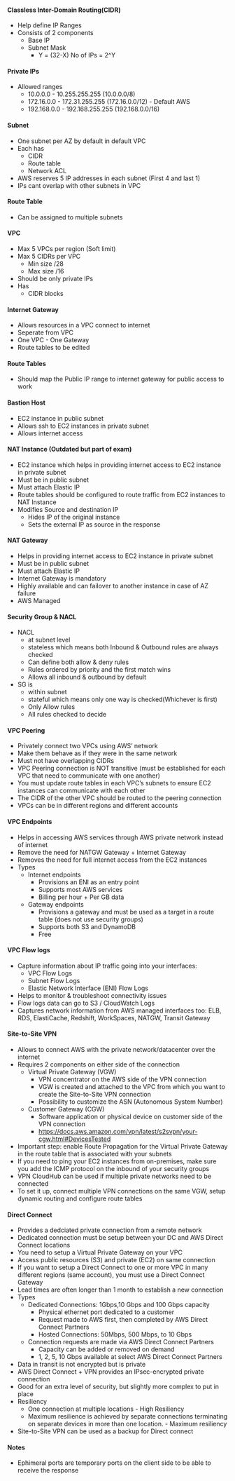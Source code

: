#### Classless Inter-Domain Routing(CIDR)
- Help define IP Ranges
- Consists of 2 components
  - Base IP
  - Subnet Mask 
    - Y = (32-X) No of IPs = 2^Y

#### Private IPs
- Allowed ranges
  - 10.0.0.0 - 10.255.255.255 (10.0.0.0/8)
  - 172.16.0.0 - 172.31.255.255 (172.16.0.0/12) - Default AWS
  - 192.168.0.0 - 192.168.255.255 (192.168.0.0/16)

#### Subnet
- One subnet per AZ by default in default VPC
- Each has
  - CIDR
  - Route table
  - Network ACL
- AWS reserves 5 IP addresses in each subnet (First 4 and last 1)
- IPs cant overlap with other subnets in VPC

#### Route Table
- Can be assigned to multiple subnets

#### VPC
- Max 5 VPCs per region (Soft limit)
- Max 5 CIDRs per VPC
  - Min size /28
  - Max size /16
- Should be only private IPs
- Has 
  - CIDR blocks 

#### Internet Gateway
- Allows resources in a VPC connect to internet
- Seperate from VPC
- One VPC - One Gateway
- Route tables to be edited

#### Route Tables
- Should map the Public IP range to internet gateway for public access to work

#### Bastion Host
- EC2 instance in public subnet
- Allows ssh to EC2 instances in private subnet
- Allows internet access

#### NAT Instance (Outdated but part of exam)
- EC2 instance which helps in providing internet access to EC2 instance in private subnet
- Must be in public subnet
- Must attach Elastic IP
- Route tables should be configured to route traffic from EC2 instances to NAT Instance
- Modifies Source and destination IP 
  - Hides IP of the original instance
  - Sets the external IP as source in the response

#### NAT Gateway
- Helps in providing internet access to EC2 instance in private subnet
- Must be in public subnet
- Must attach Elastic IP
- Internet Gateway is mandatory
- Highly available and can failover to another instance in case of AZ failure
- AWS Managed

#### Security Group & NACL
- NACL 
  - at subnet level
  - stateless which means both Inbound & Outbound rules are always checked
  - Can define both allow & deny rules
  - Rules ordered by priority and the first match wins
  - Allows all inbound & outbound by default
- SG is 
  - within subnet
  - stateful which means only one way is checked(Whichever is first)
  - Only Allow rules
  - All rules checked to decide

#### VPC Peering
- Privately connect two VPCs using AWS’ network
- Make them behave as if they were in the same network
- Must not have overlapping CIDRs 
- VPC Peering connection is NOT transitive (must be established for each VPC that need to communicate with one another)
- You must update route tables in each VPC’s subnets to ensure EC2 instances can communicate with each other
- The CIDR of the other VPC should be routed to the peering connection
- VPCs can be in different regions and different accounts

#### VPC Endpoints
- Helps in accessing AWS services through AWS private network instead of internet
- Remove the need for NATGW Gateway + Internet Gateway
- Removes the need for full internet access from the EC2 instances
- Types
  - Internet endpoints
    - Provisions an ENI as an entry point
    - Supports most AWS services
    - Billing per hour + Per GB data
  - Gateway endpoints 
    - Provisions a gateway and must be used as a target in a route table (does not use security groups)
    - Supports both S3 and DynamoDB
    - Free

#### VPC Flow logs
- Capture information about IP traffic going into your interfaces:
  - VPC Flow Logs
  - Subnet Flow Logs
  - Elastic Network Interface (ENI) Flow Logs
- Helps to monitor & troubleshoot connectivity issues
- Flow logs data can go to S3 / CloudWatch Logs
- Captures network information from AWS managed interfaces too: ELB, RDS, ElastiCache, Redshift, WorkSpaces, NATGW, Transit Gateway

#### Site-to-Site VPN
- Allows to connect AWS with the private network/datacenter over the internet
- Requires 2 components on either side of the connection
  - Virtual Private Gateway (VGW)
     - VPN concentrator on the AWS side of the VPN connection
     - VGW is created and attached to the VPC from which you want to create the Site-to-Site VPN connection
     - Possibility to customize the ASN (Autonomous System Number)
  - Customer Gateway (CGW)
     - Software application or physical device on customer side of the VPN connection
     - https://docs.aws.amazon.com/vpn/latest/s2svpn/your-cgw.html#DevicesTested
- Important step: enable Route Propagation for the Virtual Private Gateway in the route table that is associated with your subnets
- If you need to ping your EC2 instances from on-premises, make sure you add the ICMP protocol on the inbound of your security groups
- VPN CloudHub can be used if multiple private networks need to be connected
- To set it up, connect multiple VPN connections on the same VGW, setup dynamic routing and configure route tables

#### Direct Connect
- Provides a dedciated private connection from a remote network
- Dedicated connection must be setup between your DC and AWS Direct Connect locations
- You need to setup a Virtual Private Gateway on your VPC
- Access public resources (S3) and private (EC2) on same connection
- If you want to setup a Direct Connect to one or more VPC in many different regions (same account), you must use a Direct Connect Gateway
- Lead times are often longer than 1 month to establish a new connection
- Types
  - Dedicated Connections: 1Gbps,10 Gbps and 100 Gbps capacity
    - Physical ethernet port dedicated to a customer
    - Request made to AWS first, then completed by AWS Direct Connect Partners
    - Hosted Connections: 50Mbps, 500 Mbps, to 10 Gbps
  - Connection requests are made via AWS Direct Connect Partners
    - Capacity can be added or removed on demand 
    - 1, 2, 5, 10 Gbps available at select AWS Direct Connect Partners
- Data in transit is not encrypted but is private
- AWS Direct Connect + VPN provides an IPsec-encrypted private connection
- Good for an extra level of security, but slightly more complex to put in place
- Resiliency
  - One connection at multiple locations - High Resiliency
  - Maximum resilience is achieved by separate connections terminating on separate devices in more than one location. - Maximum resiliency
- Site-to-Site VPN can be used as a backup for Direct connect

#### Notes
- Ephimeral ports are temporary ports on the client side to be able to receive the response

